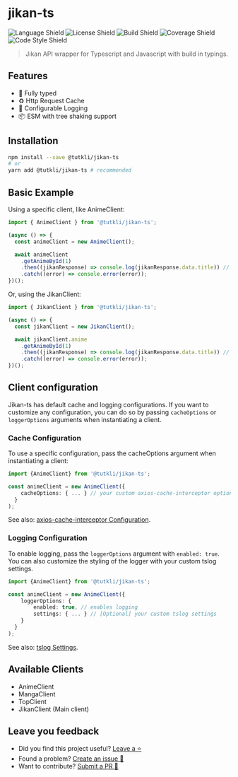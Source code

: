 # jikan-ts

![Language Shield](https://img.shields.io/badge/language-typescript-blue?style=for-the-badge)
![License Shield](https://img.shields.io/badge/license-mit-blueviolet?style=for-the-badge)
![Build Shield](https://img.shields.io/badge/build-passing-brightgreen?style=for-the-badge)
![Coverage Shield](https://img.shields.io/badge/coverage-80%25-yellow?style=for-the-badge)
![Code Style Shield](https://img.shields.io/badge/code%20style-Prettier-magenta?style=for-the-badge)

> Jikan API wrapper for Typescript and Javascript with build in typings.

## Features

- 💅 Fully typed
- ♻ Http Request Cache
- 📄 Configurable Logging
- 📦 ESM with tree shaking support

## Installation

```bash
npm install --save @tutkli/jikan-ts
# or
yarn add @tutkli/jikan-ts # recommended
```

## Basic Example

Using a specific client, like AnimeClient:

```ts
import { AnimeClient } from '@tutkli/jikan-ts';

(async () => {
  const animeClient = new AnimeClient();

  await animeClient
    .getAnimeById(1)
    .then((jikanResponse) => console.log(jikanResponse.data.title)) // will output "Cowboy Bebob"
    .catch((error) => console.error(error));
})();
```

Or, using the JikanClient:

```ts
import { JikanClient } from '@tutkli/jikan-ts';

(async () => {
  const jikanClient = new JikanClient();

  await jikanClient.anime
    .getAnimeById(1)
    .then((jikanResponse) => console.log(jikanResponse.data.title)) // will output "Cowboy Bebob"
    .catch((error) => console.error(error));
})();
```

## Client configuration

Jikan-ts has default cache and logging configurations. If you want to customize any configuration, you can do so by passing `cacheOptions` or `loggerOptions` arguments when instantiating a client.

### Cache Configuration

To use a specific configuration, pass the cacheOptions argument when instantiating a client:

```ts
import {AnimeClient} from '@tutkli/jikan-ts';

const animeClient = new AnimeClient({ 
    cacheOptions: { ... } // your custom axios-cache-interceptor options
  }
);
```

See also: [axios-cache-interceptor Configuration](https://axios-cache-interceptor.js.org/#/pages/configuration).

### Logging Configuration

To enable logging, pass the `loggerOptions` argument with `enabled: true`. You can also customize the styling of the logger with your custom tslog settings.

```ts
import {AnimeClient} from '@tutkli/jikan-ts';

const animeClient = new AnimeClient({ 
    loggerOptions: { 
        enabled: true, // enables logging
        settings: { ... } // [Optional] your custom tslog settings
    } 
  }
);
```

See also: [tslog Settings](https://tslog.js.org/#/?id=settings).

## Available Clients

- AnimeClient
- MangaClient
- TopClient
- JikanClient (Main client)

## Leave you feedback

- Did you find this project useful? [Leave a ⭐](https://github.com/tutkli/jikan-ts)
- Found a problem? [Create an issue 🔎](https://github.com/tutkli/jikan-ts/issues)
- Want to contribute? [Submit a PR 📑](https://github.com/tutkli/jikan-ts/pulls)

